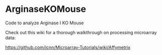 # ArginaseKOMouse
Code to analyze Arginase I KO Mouse

Check out this wiki for a thorough walkthrough on processing microarray data:

https://github.com/icnn/Microarray-Tutorials/wiki/Affymetrix
